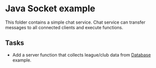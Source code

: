# Java Socket example
This folder contains a simple chat service. Chat service can transfer messages to all connected clients and execute functions. 

## Tasks
* Add a server function that collects league/club data from [Database](../../04-Databases/Readme.md) example.